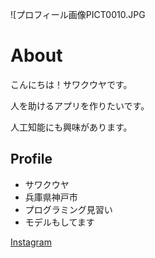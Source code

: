 ![プロフィール画像PICT0010.JPG

# <a name="header-1-8f7f4c1ce7a4f933663d10543562b096"></a> About
こんにちは！サワクウヤです。

人を助けるアプリを作りたいです。

人工知能にも興味があります。

## <a name="header-2-cce99c598cfdb9773ab041d54c3d973a"></a> Profile
- サワクウヤ
- 兵庫県神戸市
- プログラミング見習い
- モデルもしてます

[Instagram](https://www.instagram.com/kuyasawa/)


